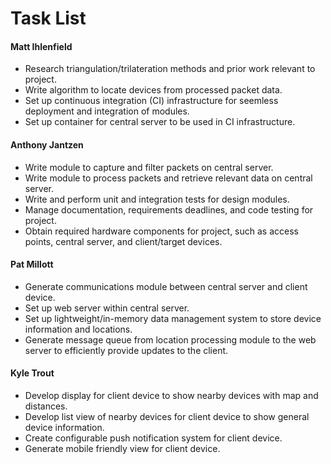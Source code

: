 # Task List

#### Matt Ihlenfield
* Research triangulation/trilateration methods and prior work relevant to project.
* Write algorithm to locate devices from processed packet data.
* Set up continuous integration (CI) infrastructure for seemless deployment and integration of modules.
* Set up container for central server to be used in CI infrastructure.

#### Anthony Jantzen
* Write module to capture and filter packets on central server.
* Write module to process packets and retrieve relevant data on central server.
* Write and perform unit and integration tests for design modules.
* Manage documentation, requirements deadlines, and code testing for project.
* Obtain required hardware components for project, such as access points, central server, and client/target devices.

#### Pat Millott
* Generate communications module between central server and client device.
* Set up web server within central server.
* Set up lightweight/in-memory data management system to store device information and locations.
* Generate message queue from location processing module to the web server to efficiently provide updates to the client.

#### Kyle Trout
* Develop display for client device to show nearby devices with map and distances.
* Develop list view of nearby devices for client device to show general device information.
* Create configurable push notification system for client device.
* Generate mobile friendly view for client device.